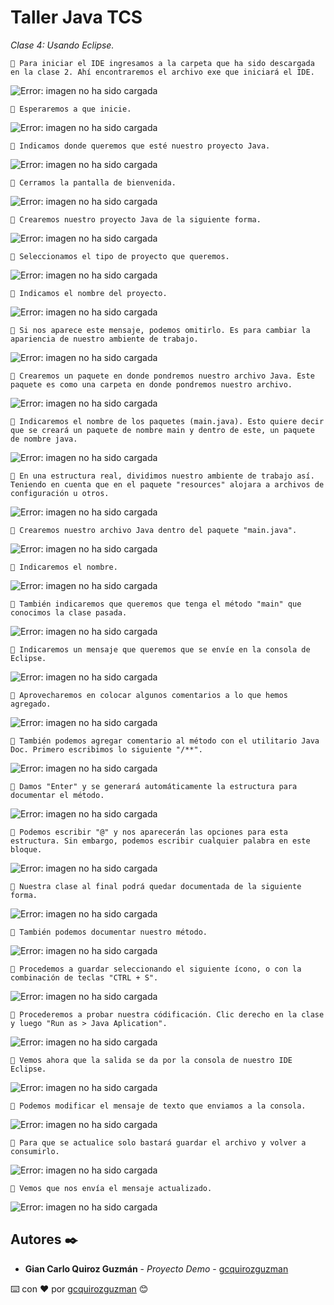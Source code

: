 # Taller Java TCS

_Clase 4: Usando Eclipse._

```
📢 Para iniciar el IDE ingresamos a la carpeta que ha sido descargada en la clase 2. Ahí encontraremos el archivo exe que iniciará el IDE.
```

![Error: imagen no ha sido cargada](https://github.com/gcquirozguzman/java-tcs-202001/blob/Clase-04/imagenes/pagina_4_1.png)

```
📢 Esperaremos a que inicie.
```

![Error: imagen no ha sido cargada](https://github.com/gcquirozguzman/java-tcs-202001/blob/Clase-04/imagenes/pagina_4_2.png)

```
📢 Indicamos donde queremos que esté nuestro proyecto Java.
```

![Error: imagen no ha sido cargada](https://github.com/gcquirozguzman/java-tcs-202001/blob/Clase-04/imagenes/pagina_4_3.png)

```
📢 Cerramos la pantalla de bienvenida.
```

![Error: imagen no ha sido cargada](https://github.com/gcquirozguzman/java-tcs-202001/blob/Clase-04/imagenes/pagina_4_4.png)

```
📢 Crearemos nuestro proyecto Java de la siguiente forma.
```

![Error: imagen no ha sido cargada](https://github.com/gcquirozguzman/java-tcs-202001/blob/Clase-04/imagenes/pagina_4_5.png)

```
📢 Seleccionamos el tipo de proyecto que queremos.
```

![Error: imagen no ha sido cargada](https://github.com/gcquirozguzman/java-tcs-202001/blob/Clase-04/imagenes/pagina_4_6.png)

```
📢 Indicamos el nombre del proyecto.
```

![Error: imagen no ha sido cargada](https://github.com/gcquirozguzman/java-tcs-202001/blob/Clase-04/imagenes/pagina_4_7.png)

```
📢 Si nos aparece este mensaje, podemos omitirlo. Es para cambiar la apariencia de nuestro ambiente de trabajo.
```

![Error: imagen no ha sido cargada](https://github.com/gcquirozguzman/java-tcs-202001/blob/Clase-04/imagenes/pagina_4_8.png)

```
📢 Crearemos un paquete en donde pondremos nuestro archivo Java. Este paquete es como una carpeta en donde pondremos nuestro archivo.
```

![Error: imagen no ha sido cargada](https://github.com/gcquirozguzman/java-tcs-202001/blob/Clase-04/imagenes/pagina_4_9.png)

```
📢 Indicaremos el nombre de los paquetes (main.java). Esto quiere decir que se creará un paquete de nombre main y dentro de este, un paquete de nombre java.
```

![Error: imagen no ha sido cargada](https://github.com/gcquirozguzman/java-tcs-202001/blob/Clase-04/imagenes/pagina_4_10.png)

```
📢 En una estructura real, dividimos nuestro ambiente de trabajo así. Teniendo en cuenta que en el paquete "resources" alojara a archivos de configuración u otros.
```

![Error: imagen no ha sido cargada](https://github.com/gcquirozguzman/java-tcs-202001/blob/Clase-04/imagenes/pagina_4_11.png)

```
📢 Crearemos nuestro archivo Java dentro del paquete "main.java".
```

![Error: imagen no ha sido cargada](https://github.com/gcquirozguzman/java-tcs-202001/blob/Clase-04/imagenes/pagina_4_12.png)

```
📢 Indicaremos el nombre.
```

![Error: imagen no ha sido cargada](https://github.com/gcquirozguzman/java-tcs-202001/blob/Clase-04/imagenes/pagina_4_13.png)

```
📢 También indicaremos que queremos que tenga el método "main" que conocimos la clase pasada.
```

![Error: imagen no ha sido cargada](https://github.com/gcquirozguzman/java-tcs-202001/blob/Clase-04/imagenes/pagina_4_14.png)

```
📢 Indicaremos un mensaje que queremos que se envíe en la consola de Eclipse.
```

![Error: imagen no ha sido cargada](https://github.com/gcquirozguzman/java-tcs-202001/blob/Clase-04/imagenes/pagina_4_15.png)

```
📢 Aprovecharemos en colocar algunos comentarios a lo que hemos agregado.
```

![Error: imagen no ha sido cargada](https://github.com/gcquirozguzman/java-tcs-202001/blob/Clase-04/imagenes/pagina_4_16.png)

```
📢 También podemos agregar comentario al método con el utilitario Java Doc. Primero escribimos lo siguiente "/**".
```

![Error: imagen no ha sido cargada](https://github.com/gcquirozguzman/java-tcs-202001/blob/Clase-04/imagenes/pagina_4_17.png)

```
📢 Damos "Enter" y se generará automáticamente la estructura para documentar el método.
```

![Error: imagen no ha sido cargada](https://github.com/gcquirozguzman/java-tcs-202001/blob/Clase-04/imagenes/pagina_4_26.png)

```
📢 Podemos escribir "@" y nos aparecerán las opciones para esta estructura. Sin embargo, podemos escribir cualquier palabra en este bloque.
```

![Error: imagen no ha sido cargada](https://github.com/gcquirozguzman/java-tcs-202001/blob/Clase-04/imagenes/pagina_4_18.png)

```
📢 Nuestra clase al final podrá quedar documentada de la siguiente forma.
```

![Error: imagen no ha sido cargada](https://github.com/gcquirozguzman/java-tcs-202001/blob/Clase-04/imagenes/pagina_4_19.png)

```
📢 También podemos documentar nuestro método.
```

![Error: imagen no ha sido cargada](https://github.com/gcquirozguzman/java-tcs-202001/blob/Clase-04/imagenes/pagina_4_20.png)

```
📢 Procedemos a guardar seleccionando el siguiente ícono, o con la combinación de teclas "CTRL + S".
```

![Error: imagen no ha sido cargada](https://github.com/gcquirozguzman/java-tcs-202001/blob/Clase-04/imagenes/pagina_4_27.png)


```
📢 Procederemos a probar nuestra códificación. Clic derecho en la clase y luego "Run as > Java Aplication".
```

![Error: imagen no ha sido cargada](https://github.com/gcquirozguzman/java-tcs-202001/blob/Clase-04/imagenes/pagina_4_21.png)

```
📢 Vemos ahora que la salida se da por la consola de nuestro IDE Eclipse.
```

![Error: imagen no ha sido cargada](https://github.com/gcquirozguzman/java-tcs-202001/blob/Clase-04/imagenes/pagina_4_22.png)

```
📢 Podemos modificar el mensaje de texto que enviamos a la consola.
```

![Error: imagen no ha sido cargada](https://github.com/gcquirozguzman/java-tcs-202001/blob/Clase-04/imagenes/pagina_4_23.png)

```
📢 Para que se actualice solo bastará guardar el archivo y volver a consumirlo.
```

![Error: imagen no ha sido cargada](https://github.com/gcquirozguzman/java-tcs-202001/blob/Clase-04/imagenes/pagina_4_24.png)

```
📢 Vemos que nos envía el mensaje actualizado.
```

![Error: imagen no ha sido cargada](https://github.com/gcquirozguzman/java-tcs-202001/blob/Clase-04/imagenes/pagina_4_25.png)

## Autores ✒️

* **Gian Carlo Quiroz Guzmán** - *Proyecto Demo* - [gcquirozguzman](https://github.com/gcquirozguzman)



⌨️ con ❤️ por [gcquirozguzman](https://github.com/gcquirozguzman) 😊
